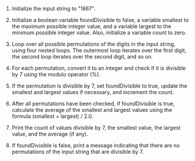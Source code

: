 1. Initialize the input string to "1867".

2. Initialize a boolean variable foundDivisible to false, a variable smallest to the maximum possible integer value, and a variable largest to the minimum possible integer value. Also, initialize a variable count to zero.

3. Loop over all possible permutations of the digits in the input string, using four nested loops. The outermost loop iterates over the first digit, the second loop iterates over the second digit, and so on.

4. For each permutation, convert it to an integer and check if it is divisible by 7 using the modulo operator (%).

5. If the permutation is divisible by 7, set foundDivisible to true, update the smallest and largest values if necessary, and increment the count.

6. After all permutations have been checked, if foundDivisible is true, calculate the average of the smallest and largest values using the formula (smallest + largest) / 2.0.

7. Print the count of values divisible by 7, the smallest value, the largest value, and the average (if any).

8. If foundDivisible is false, print a message indicating that there are no permutations of the input string that are divisible by 7.
